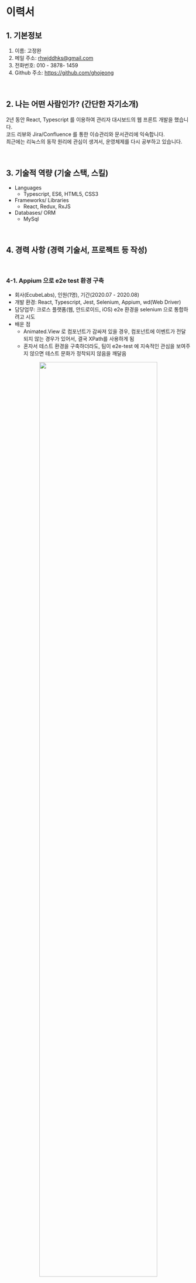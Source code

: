 # 이력서

## 1. 기본정보

1. 이름: 고정완
2. 메일 주소: rhwjddhks@gmail.com
3. 전화번호: 010 - 3878- 1459
4. Github 주소: https://github.com/ghojeong
<!-- 5. 블로그 주소: (TODO:) -->

<br>

## 2. 나는 어떤 사람인가? (간단한 자기소개)

2년 동안 React, Typescript 를 이용하여 관리자 대시보드의 웹 프론트 개발을 했습니다.<br>
코드 리뷰와 Jira/Confluence 를 통한 이슈관리와 문서관리에 익숙합니다.<br>
최근에는 리눅스의 동작 원리에 관심이 생겨서, 운영체제를 다시 공부하고 있습니다.

<br>

## 3. 기술적 역량 (기술 스택, 스킬)

- Languages
  - Typescript, ES6, HTML5, CSS3
- Frameworks/ Libraries
  - React, Redux, RxJS
- Databases/ ORM
  - MySql

<br>

## 4. 경력 사항 (경력 기술서, 프로젝트 등 작성)

<br>

### 4-1. Appium 으로 e2e test 환경 구축

- 회사(EcubeLabs), 인원(1명), 기간(2020.07 - 2020.08)
- 개발 환경: React, Typescript, Jest, Selenium, Appium, wd(Web Driver)
- 담당업무: 크로스 플랫폼(웹, 안드로이드, iOS) e2e 환경을 selenium 으로 통합하려고 시도
- 배운 점
  - Animated.View 로 컴포넌트가 감싸져 있을 경우, 컴포넌트에 이벤트가 전달되지 않는 경우가 있어서, 결국 XPath를 사용하게 됨
  - 혼자서 테스트 환경을 구축하더라도, 팀이 e2e-test 에 지속적인 관심을 보여주지 않으면 테스트 문화가 정착되지 않음을 깨달음

<p align="center"><img src="../ecubelabs/img/appium-login.gif" width="80%" /></p>

<br>

### 4-2. 스마트 쓰레기통 관리자 대시보드 개발

- 회사(EcubeLabs), 인원(2명), 기간(2020.01 - 2020.06)
- 개발 환경: React, Typescript, react-intl
- 담당업무: React 로 모니터링용 관리자 대시보드 개발
- 설명
  - 이치카와시에 설치된 스마트 공공 쓰레기통
  - 누가, 언제, 어디서, 얼마나 버렸는지 기록 후 배출자에게 비용 청구
- 배운 점
  - 비동기를 커스텀 훅을 사용해 처리해서, 리액트 훅에 대한 이해도가 많이 올라감
  - QR 이미지를 업로드하거나 다운받기 위해, 바이너리 소켓통신에 대한 경험을 하게 됨

<p align="center"><img src="../ecubelabs/img/i-Box.png" width="50%" /><img src="../ecubelabs/img/i-Box.gif" width="40%" /></p>

<br>

### 4-3. 쓰레기 수거자와 배출자를 연결하는 매칭 플랫폼 개발

- 회사(EcubeLabs), 인원(7명), 기간(2019.07 - 2019.11)
- 개발 환경: React, Typescript, Rxjs, redux-observable
- 담당업무: React 로 관리자 대시보드 개발
- 제품 소개: <https://www.haulla.com/>
- 설명
  - 쓰레기 수거자(Hauler)와 배출자(Generator)를 연결해주는 매칭 플랫폼
  - 일반 사용자(Hauler와 Generator)는 모바일 앱을 통해 매칭 서비스를 이용
  - 관리자(쓰레기 수거 회사)는 Back Office 웹을 통해 쓰레기 수거 서비스를 모니터링 및 관리
- 배운 점
  - 충분한 협의와 설계 없이 프로젝트가 진행되어 나중에 전부 갈아엎는 경험을 함
  - 시작할 때는 Next.js로 만들다가, 나중에 바벨과 웹펙 만을 이용한 리액트 프로젝트로 다시 만들게 됨
  - 신중하고 단단한 협의와 설계가 얼마나 중요한지 몸소 느낌

<p align="center"><img src="../ecubelabs/img/haulla.png" width="80%" /></p>

<br>

### 4-4. 쓰레기 매립지에서 무게를 측정하는 작업을 자동화, 온라인화

- 회사(EcubeLabs), 인원(2명), 기간(2018.10 - 2019.04)
- 개발 환경: Express, Angular JS
- 담당업무
  - 파트너 사에게 제공할 REST API 개발 및 교육
  - API 를 통해 전송된 무게 통계를 웹으로 시각화
- 배운 점
  - JWT를 이용한 외부 인증 방식을 제공했는데, 토큰의 권한을 파싱할 때 비트 단위 연산이 사용되어 적응하는데 어려움을 겪음
  - 하드웨어를 제조하는 파트너사가 퍼센트 인코딩을 지원해 달라고 요청해서, 해당 미들웨어를 추가로 개발하기 위해 야근을 해야했음

<p align="center"><img src="../ecubelabs/img/csn.png" width="90%" /></p>

## 5. 개인 프로젝트

### 5-1. 실내 위치 추적 안드로이드 앱

<p align="center"><img src="../unist/img/indoor_tracker_1.png" width="90%" /></p>

<br>

### 5-2. 발음 교정 안드로이드 앱

<p align="center"><img src="../unist/img/pronunciation_app.png" width="90%" /></p>

<br>

## 6. 기타 활동 (교육, 세미나, 스터디, 출판, 오픈소스...)

<br>

<p align="center"><img src="../community/img/softwarecampus.png" width="60%" /></p>

<br>

### 6-1. 교육

- [리얼리눅스](https://reallinux.co.kr/) 리눅스 SW 기본기 수료, 기간(2020.9.7 - 2020.11.30)
- [NextStep](https://edu.nextstep.camp/) TDD, Clean Code with Java 10기 수료, 기간(2020.10.26 - 2020.12.23)

### 6-2. 한빛미디어 후원의 유료 세미나에서 발표

- 기간: 2019.03 - 2019.06
- 링크: <http://www.hanbit.co.kr/store/education/edu_view.html?p_code=S3414110334>
- 설명
  - 본인이 직접 기획하고, 준비하고, 발표자로 참가
  - 본인이 2개의 세션을 발표
  - 1만 1천원을 지불한 사람들이 80명 넘게 강의장을 꽉 채움

<p align="center"><img src="../community/img/gonggam.jpeg" width="60%" /></p>

<br>
<br>

## 7. 학력&자격증

- [2020 오픈소스 컨트리뷰톤](https://github.com/ghojeong/competition/blob/master/oss/README.md) 특별상 수상
- [구글 Hash Code 2020](https://github.com/ghojeong/competition/blob/master/hashcodejudge/README.md) 3232/10724 월드 랭킹
- UNIST: 2013.03 - 2018.08
